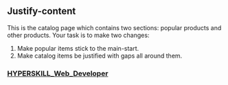 ## Justify-content

This is the catalog page which contains two sections: popular products and other products. Your task is to make two changes:

1) Make popular items stick to the main-start.
2) Make catalog items be justified with gaps all around them.

### [HYPERSKILL_Web_Developer](https://github.com/kakanew/HYPERSKILL_Web_Developer)

